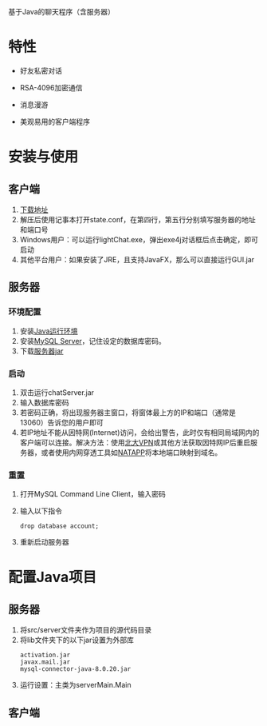 基于Java的聊天程序（含服务器）

# 特性

- 好友私密对话

- RSA-4096加密通信

- 消息漫游

- 美观易用的客户端程序

# 安装与使用

## 客户端

1. [下载地址](https://disk.pku.edu.cn:443/link/2E896D75C0A4AA11D67CE27617043C1F)
2. 解压后使用记事本打开state.conf，在第四行，第五行分别填写服务器的地址和端口号
3. Windows用户：可以运行lightChat.exe，弹出exe4j对话框后点击确定，即可启动
4. 其他平台用户：如果安装了JRE，且支持JavaFX，那么可以直接运行GUI.jar

## 服务器

### 环境配置

1. 安装[Java运行环境](https://www.java.com/zh_CN/)
2. 安装[MySQL Server](https://dev.mysql.com/downloads/mysql/)，记住设定的数据库密码。
3. 下载[服务器jar](https://github.com/LeoHLee/JavaChatRoom/blob/master/chatServer.jar)

### 启动

1. 双击运行chatServer.jar
2. 输入数据库密码
3. 若密码正确，将出现服务器主窗口，将窗体最上方的IP和端口（通常是13060）告诉您的用户即可
4. 若IP地址不能从因特网(Internet)访问，会给出警告，此时仅有相同局域网内的客户端可以连接。解决方法：使用[北大VPN](https://its.pku.edu.cn/service_1_vpn_client.jsp)或其他方法获取因特网IP后重启服务器，或者使用内网穿透工具如[NATAPP](https://natapp.cn/article/natapp_newbie)将本地端口映射到域名。

### 重置

1. 打开MySQL Command Line Client，输入密码
2. 输入以下指令

   ```mysql
   drop database account;
   ```
3. 重新启动服务器

# 配置Java项目

## 服务器

1. 将src/server文件夹作为项目的源代码目录
2. 将lib文件夹下的以下jar设置为外部库
   ```
   activation.jar
   javax.mail.jar
   mysql-connector-java-8.0.20.jar
   ```
3. 运行设置：主类为serverMain.Main

## 客户端

